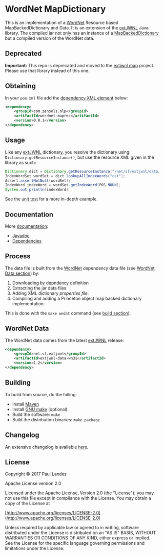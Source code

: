# WordNet MapDictionary

This is an implementation of a [WordNet] Resource based MapBackedDictionary and
Data.  It is an extension of the [extJWNL] Java library.  The compiled jar not
only has an instance of a [MapBackedDictionary] but a compiled version of the
WordNet data.


## Deprecated

**Important:** This repo is deprecated and moved to the [extjwnl map] project.
Please use that library instead of this one.


## Obtaining

In your `pom.xml` file add
the
[dependency XML element](https://plandes.github.io/wordnet-mapres/dependency-info.html) below:
```xml
<dependency>
    <groupId>com.zensols.nlp</groupId>
    <artifactId>wordnet-mapres</artifactId>
    <version>0.0.1</version>
</dependency>
```


## Usage

Like any [extJWNL] dictionary, you resolve the dictionary using
`Dictionary.getResourceInstance()`, but use the resource XML given in the
library as such:

```java
Dictionary dict = Dictionary.getResourceInstance("/net/sf/extjwnl/data/wordnet/wn31/map/res_properties.xml");
IndexWordSet wordSet = dict.lookupAllIndexWords("cat");
Assert.assertNotNull(wordSet);
IndexWord indexWord = wordSet.getIndexWord(POS.NOUN);
System.out.println(indexWord)
```

See the [unit test] for a more in-depth example.


## Documentation

More [documentation](https://plandes.github.io/wordnet-mapres/):
* [Javadoc](https://plandes.github.io/wordnet-mapres/apidocs/index.html)
* [Dependencies](https://plandes.github.io/wordnet-mapres/dependencies.html)


## Process

The data file is built from the [WordNet] dependency data file (see [WordNet
Data section](#wordnet-data)) by:
1. Downloading by depndency definition
2. Extracting the jar data files
3. Adding XML dictionary *properties file*.
4. Compiling and adding a Princeton object map backed dictionary
   implementation.

This is done with the `make wndat` command (see [build section](#building)).


## WordNet Data

The WordNet data comes from the latest [extJWNL] release:
```xml
<dependency>
    <groupId>net.sf.extjwnl</groupId>
    <artifactId>extjwnl-data-wn31</artifactId>
    <version>1.2</version>
</dependency>
```


## Building

To build from source, do the folling:

- Install [Maven](https://maven.apache.org)
- Install [GNU make](https://www.gnu.org/software/make/) (optional)
- Build the software: `make`
- Build the distribution binaries: `make package`


## Changelog

An extensive changelog is available [here](CHANGELOG.md).


## License

Copyright © 2017 Paul Landes

Apache License version 2.0

Licensed under the Apache License, Version 2.0 (the "License");
you may not use this file except in compliance with the License.
You may obtain a copy of the License at

[http://www.apache.org/licenses/LICENSE-2.0](http://www.apache.org/licenses/LICENSE-2.0)

Unless required by applicable law or agreed to in writing, software
distributed under the License is distributed on an "AS IS" BASIS,
WITHOUT WARRANTIES OR CONDITIONS OF ANY KIND, either express or implied.
See the License for the specific language governing permissions and
limitations under the License.


<!-- links -->
[MapBackedDictionary]: http://extjwnl.sourceforge.net/javadocs/net/sf/extjwnl/dictionary/MapBackedDictionary.html
[WordNet]: https://wordnet.princeton.edu
[extJWNL]: http://extjwnl.sourceforge.net
[unit test]: src/test/java/com/zensols/nlp/wnmap/princeton/file/PrincetonResourceObjectDictionaryFileTest.java
[extjwnl map]: https://github.com/extjwnl/extjwnl-data-wn31-map/

